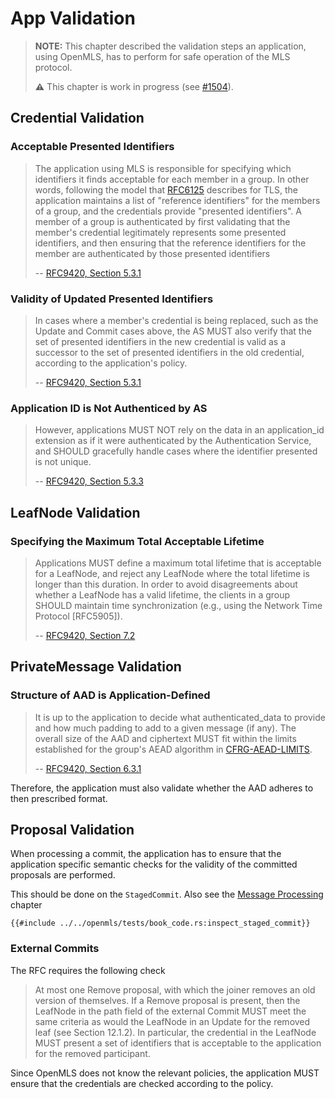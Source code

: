 # App Validation

> **NOTE:** This chapter described the validation steps an application, using OpenMLS, has to perform for safe operation of the MLS protocol.
>
> **⚠️** This chapter is work in progress (see [#1504](https://github.com/openmls/openmls/issues/1504)).

## Credential Validation

### Acceptable Presented Identifiers

> The application using MLS is responsible for specifying which identifiers
> it finds acceptable for each member in a group. In other words, following
> the model that [RFC6125] describes for TLS, the application maintains a list
> of "reference identifiers" for the members of a group, and the credentials
> provide "presented identifiers". A member of a group is authenticated by first
> validating that the member's credential legitimately represents some presented
> identifiers, and then ensuring that the reference identifiers for the member
> are authenticated by those presented identifiers
>
> -- [RFC9420, Section 5.3.1](https://www.rfc-editor.org/rfc/rfc9420.html#section-5.3.1-1)
>
### Validity of Updated Presented Identifiers

> In cases where a member's credential is being replaced, such as the Update and
> Commit cases above, the AS MUST also verify that the set of presented identifiers
> in the new credential is valid as a successor to the set of presented identifiers
> in the old credential, according to the application's policy.
>
> -- [RFC9420, Section 5.3.1](https://www.rfc-editor.org/rfc/rfc9420.html#section-5.3.1-5)

### Application ID is Not Authenticed by AS

> However, applications MUST NOT rely on the data in an application_id extension
> as if it were authenticated by the Authentication Service, and SHOULD gracefully
> handle cases where the identifier presented is not unique.
>
> -- [RFC9420, Section 5.3.3](https://www.rfc-editor.org/rfc/rfc9420.html#section-5.3.3-6)

## LeafNode Validation

### Specifying the Maximum Total Acceptable Lifetime

> Applications MUST define a maximum total lifetime that is acceptable for a
> LeafNode, and reject any LeafNode where the total lifetime is longer than this
> duration. In order to avoid disagreements about whether a LeafNode has a valid
> lifetime, the clients in a group SHOULD maintain time synchronization (e.g.,
> using the Network Time Protocol [RFC5905]).
>
> -- [RFC9420, Section 7.2](https://www.rfc-editor.org/rfc/rfc9420.html#section-7.2-10)

## PrivateMessage Validation

### Structure of AAD is Application-Defined

> It is up to the application to decide what authenticated_data to provide and
> how much padding to add to a given message (if any). The overall size of the
> AAD and ciphertext MUST fit within the limits established for the group's AEAD
> algorithm in [CFRG-AEAD-LIMITS].
>
> -- [RFC9420, Section 6.3.1](https://www.rfc-editor.org/rfc/rfc9420.html#section-6.3.1-11)

Therefore, the application must also validate whether the AAD adheres to then
prescribed format.

## Proposal Validation

When processing a commit, the application has to ensure that the application
specific semantic checks for the validity of the committed proposals are performed.

This should be done on the `StagedCommit`. Also see the [Message Processing](./user_manual/processing.md)
chapter

```rust,no_run,noplayground
{{#include ../../openmls/tests/book_code.rs:inspect_staged_commit}}
```

### External Commits

The RFC requires the following check

> At most one Remove proposal, with which the joiner removes an old version of themselves. If a Remove proposal is present, then the LeafNode in the path field of the external Commit MUST meet the same criteria as would the LeafNode in an Update for the removed leaf (see Section 12.1.2). In particular, the credential in the LeafNode MUST present a set of identifiers that is acceptable to the application for the removed participant.

Since OpenMLS does not know the relevant policies, the application MUST ensure
that the credentials are checked according to the policy.

[RFC6125]: https://www.rfc-editor.org/rfc/rfc6125.html
[CFRG-AEAD-LIMITS]: https://datatracker.ietf.org/doc/html/draft-irtf-cfrg-aead-limits-08
